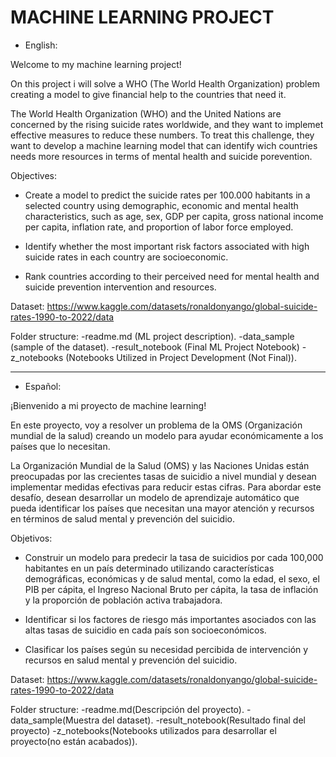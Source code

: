# MACHINE LEARNING PROJECT

* English:

Welcome to my machine learning project!

On this project i will solve a WHO (The World Health Organization) problem creating a model to give financial help to the countries that need it.

The World Health Organization (WHO) and the United Nations are concerned by the rising suicide rates worldwide, and they want to implemet effective measures to reduce these numbers. To treat this challenge, they want to develop a machine learning model that can identify wich countries needs more resources in terms of mental health and suicide porevention.

Objectives:

* Create a model to predict the suicide rates per 100.000 habitants in a selected country using demographic, economic and mental health characteristics, such as age, sex, GDP per capita, gross national income per capita, inflation rate, and proportion of labor force employed.

* Identify whether the most important risk factors associated with high suicide rates in each country are socioeconomic.

* Rank countries according to their perceived need for mental health and suicide prevention intervention and resources.

Dataset: https://www.kaggle.com/datasets/ronaldonyango/global-suicide-rates-1990-to-2022/data

Folder structure:
-readme.md (ML project description).
-data_sample (sample of the dataset).
-result_notebook (Final ML Project Notebook)
-z_notebooks (Notebooks Utilized in Project Development (Not Final)).



*********************************************************************************************************************************************************************************


* Español:

¡Bienvenido a mi proyecto de machine learning!

En este proyecto, voy a resolver un problema de la OMS (Organización mundial de la salud) creando un modelo para ayudar económicamente a los países que lo necesitan.

La Organización Mundial de la Salud (OMS) y las Naciones Unidas están preocupadas por las crecientes tasas de suicidio a nivel mundial y desean implementar medidas efectivas para reducir estas cifras. Para abordar este desafío, desean desarrollar un modelo de aprendizaje automático que pueda identificar los países que necesitan una mayor atención y recursos en términos de salud mental y prevención del suicidio.

Objetivos:

* Construir un modelo para predecir la tasa de suicidios por cada 100,000 habitantes en un país determinado utilizando características demográficas, económicas y de salud mental, como la edad, el sexo, el PIB per cápita, el Ingreso Nacional Bruto per cápita, la tasa de inflación y la proporción de población activa trabajadora.

* Identificar si los factores de riesgo más importantes asociados con las altas tasas de suicidio en cada país son socioeconómicos.

* Clasificar los países según su necesidad percibida de intervención y recursos en salud mental y prevención del suicidio.

Dataset: https://www.kaggle.com/datasets/ronaldonyango/global-suicide-rates-1990-to-2022/data

Folder structure:
-readme.md(Descripción del proyecto).
-data_sample(Muestra del dataset).
-result_notebook(Resultado final del proyecto)
-z_notebooks(Notebooks utilizados para desarrollar el proyecto(no están acabados)).

